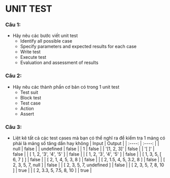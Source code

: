 # UNIT TEST

### Câu 1:

- Hãy nêu các bước viết unit test
  - Identify all possible case
  - Specify parameters and expected results for each case
  - Write test
  - Execute test
  - Evaluation and assessment of results

### Câu 2:

- Hãy nêu các thành phần cơ bản có trong 1 unit test
  - Test suit
  - Block test
  - Test case
  - Action
  - Assert

### Câu 3:

- Liệt kê tất cả các test cases mà bạn có thể nghĩ ra để kiểm tra 1 mảng có phải là mảng số tăng dần hay không
  | Input | Output |
  | :----: | :----: |
  | null | false |
  | undefined | false |
  | 1 | false |
  | '[1, 2, 3]' | false |
  | '[ ]' | false |
  | [ 1, 2, '3', '4', '5' ] | false |
  | [ 1, 2, '3', '4', '5' ] | false |
  | [ 1, 3, 5, [ 6, 7 ] ] | false |
  | [ 2, 1, 4, 5, 3, 8 ] | false |
  | [ 2, 1.5, 4, 5, 3.2, 8 ] | false |
  | [ 2, 3, 5, 7, null ] | false |
  | [ 2, 3, 5, 7, undefined ] | false |
  | [ 2, 3, 5, 7, 8, 10 ] | true |
  | [ 2, 3.3, 5, 7.5, 8, 10 ] | true |
